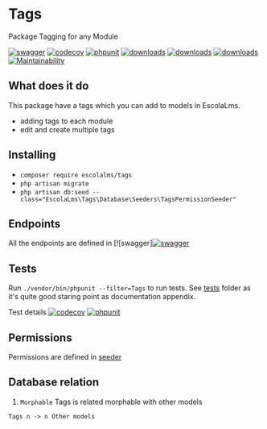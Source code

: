 # Tags
Package Tagging for any Module

[![swagger](https://img.shields.io/badge/documentation-swagger-green)](https://escolalms.github.io/Tags/)
[![codecov](https://codecov.io/gh/EscolaLMS/Tags/branch/main/graph/badge.svg?token=ci4VPQbrOI)](https://codecov.io/gh/EscolaLMS/Tags)
[![phpunit](https://github.com/EscolaLMS/Tags/actions/workflows/test.yml/badge.svg)](https://github.com/EscolaLMS/Tags/actions/workflows/test.yml)
[![downloads](https://img.shields.io/packagist/dt/escolalms/tags)](https://packagist.org/packages/escolalms/tags)
[![downloads](https://img.shields.io/packagist/v/escolalms/tags)](https://packagist.org/packages/escolalms/tags)
[![downloads](https://img.shields.io/packagist/l/escolalms/tags)](https://packagist.org/packages/escolalms/tags)
[![Maintainability](https://api.codeclimate.com/v1/badges/f235cc5ffdde4318a4a0/maintainability)](https://codeclimate.com/github/EscolaLMS/Tags/maintainability)


## What does it do

This package have a tags which you can add to models in EscolaLms.

- adding tags to each module
- edit and create multiple tags

## Installing

- `composer require escolalms/tags`
- `php artisan migrate`
- `php artisan db:seed --class="EscolaLms\Tags\Database\Seeders\TagsPermissionSeeder"`

## Endpoints

All the endpoints are defined in [![swagger][![swagger](https://img.shields.io/badge/documentation-swagger-green)](https://escolalms.github.io/Tags/)

## Tests

Run `./vendor/bin/phpunit --filter=Tags` to run tests. See [tests](https://github.com/EscolaLMS/Tags/tree/main/tests) folder as it's quite good staring point as documentation appendix.

Test details [![codecov](https://codecov.io/gh/EscolaLMS/Tags/branch/main/graph/badge.svg?token=ci4VPQbrOI)](https://codecov.io/gh/EscolaLMS/Tags) [![phpunit](https://github.com/EscolaLMS/Tags/actions/workflows/test.yml/badge.svg)](https://github.com/EscolaLMS/Tags/actions/workflows/test.yml)

## Permissions

Permissions are defined in [seeder](https://github.com/EscolaLMS/Tags/blob/main/database/seeders/TagsPermissionSeeder.php)

## Database relation

1. `Morphable` Tags is related morphable with other models
```
Tags n -> n Other models
```
